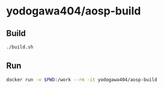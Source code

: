 # yodogawa404/aosp-build

## Build
```bash
./build.sh
```

## Run

```bash
docker run -v $PWD:/work --rm -it yodogawa404/aosp-build
```